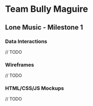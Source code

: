 # Team Bully Maguire
## Lone Music - Milestone 1

### Data Interactions
// TODO

### Wireframes
// TODO

### HTML/CSS/JS Mockups
// TODO